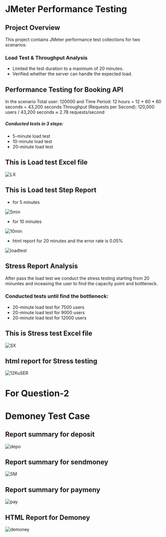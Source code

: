 # JMeter Performance Testing
## Project Overview
This project contains JMeter performance test collections for two scenarios:
### Load Test & Throughput Analysis
- Limited the test duration to a maximum of 20 minutes.
- Verified whether the server can handle the expected load.
## Performance Testing for Booking API
In the scenario Total user: 120000 and Time Period: 12 hours = 12 * 60 * 60 seconds = 43,200 seconds
Throughput (Requests per Second): 120,000 users / 43,200 seconds ≈ 2.78 requests/second
##### Conducted tests in 3 steps:
- 5-minute load test
- 10-minute load test
- 20-minute load test


## This is Load test Excel file

![LX](https://github.com/user-attachments/assets/4735f08d-01b4-4079-8075-ab86767b598b)

## This is Load test Step Report 
- for 5 minutes

![5min](https://github.com/user-attachments/assets/5578febc-6bc9-4e32-810b-99a526eba2a5)

- for 10 minutes
  
![10min](https://github.com/user-attachments/assets/5b1cdbec-8529-4fcd-b7ec-d405a5272a0b)

- html report for 20 minutes and the error rate is 0.05%
  
![loadtest](https://github.com/user-attachments/assets/4f709b20-25aa-41fb-8f80-caff34bda6c9)

## Stress Report Analysis
After pass the load test we conduct the stress testing starting from 20 minuntes and inceasing the user to find the capacity point and bottleneck.

### Conducted tests until find the bottleneck:
- 20-minute load test for 7500 users
- 20-minute load test for 9000 users
- 20-minute load test for 12000 users

## This is Stress test  Excel file

![SX](https://github.com/user-attachments/assets/7a39c08a-549c-485d-bf9e-8ae40bfe2a2d)

## html report for Stress testing

![12KuSER](https://github.com/user-attachments/assets/a185cfd1-e69c-4821-ab38-b169b4c5f365)



# For Question-2
# Demoney Test Case
## Report summary for deposit

![depo](https://github.com/user-attachments/assets/e20bf174-265c-4b70-9e79-5407185ec00b)

## Report summary for sendmoney

![SM](https://github.com/user-attachments/assets/4a40c5be-ac59-435f-a41b-2f875f36d940)

## Report summary for paymeny

![pay](https://github.com/user-attachments/assets/e3a7cce5-fb23-4784-a9c3-b8c64c3554ec)

## HTML Report for Demoney

![demoney](https://github.com/user-attachments/assets/1189a8c6-2362-4f45-a69f-2e38362ed08a)









